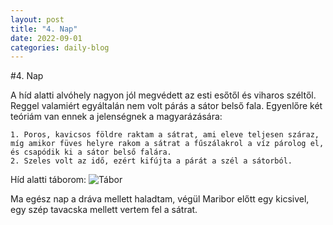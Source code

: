 ```yaml
---
layout: post
title: "4. Nap"
date: 2022-09-01
categories: daily-blog
---
```


#4. Nap

A híd alatti alvóhely nagyon jól megvédett az esti esőtől és viharos széltől. 
Reggel valamiért egyáltalán nem volt párás a sátor belső fala. Egyenlőre két teóriám van ennek a jelenségnek a magyarázására: 
	
    1. Poros, kavicsos földre raktam a sátrat, ami eleve teljesen száraz, 
    míg amikor füves helyre rakom a sátrat a fűszálakrol a víz párolog el, és csapódik ki a sátor belső falára.
	2. Szeles volt az idő, ezért kifújta a párát a szél a sátorból.
    
Híd alatti táborom: ![Tábor](/day4camp.jpg)

Ma egész nap a dráva mellett haladtam, végül Maribor előtt egy kicsivel, egy szép tavacska mellett vertem fel a sátrat.
